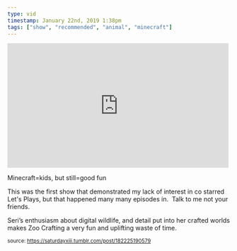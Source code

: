 ```yaml
---
type: vid
timestamp: January 22nd, 2019 1:38pm
tags: ["show", "recommended", "animal", "minecraft"]
---
```

<iframe width="500" height="281"  id="youtube_iframe" src="https://www.youtube.com/embed/kpTdG4PkwXA?feature=oembed&amp;enablejsapi=1&amp;origin=http://safe.txmblr.com&amp;wmode=opaque" frameborder="0" allow="accelerometer; autoplay; clipboard-write; encrypted-media; gyroscope; picture-in-picture" allowfullscreen></iframe>                    
                                            
Minecraft=kids, but still=good fun

This was the first show that demonstrated my lack of interest in co starred Let's Plays, but that happened many many episodes in.  Talk to me not your friends. 

Seri’s enthusiasm about digital wildlife, and detail put into her crafted worlds makes Zoo Crafting a very fun and uplifting waste of time.
 
                                                    
<small>source: https://saturdayxiii.tumblr.com/post/182225190579</small>